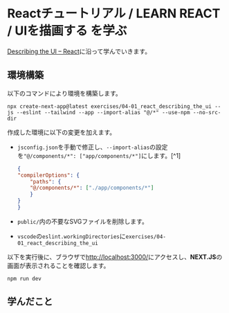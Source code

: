 # Reactチュートリアル / LEARN REACT / UIを描画する を学ぶ

[Describing the UI – React](https://react.dev/learn/describing-the-ui)に沿って学んでいきます。

## 環境構築

以下のコマンドにより環境を構築します。

~~~shell
npx create-next-app@latest exercises/04-01_react_describing_the_ui --js --eslint --tailwind --app --import-alias "@/*" --use-npm --no-src-dir
~~~

作成した環境に以下の変更を加えます。

- `jsconfig.json`を手動で修正し、`--import-alias`の設定を`"@/components/*": ["app/components/*"]`にします。[^1]

    ~~~json
    {
    "compilerOptions": {
        "paths": {
        "@/components/*": ["./app/components/*"]
        }
    }
    }

    ~~~

- `public/`内の不要なSVGファイルを削除します。
- `vscode`の`eslint.workingDirectories`に`exercises/04-01_react_describing_the_ui`

以下を実行後に、ブラウザで[http://localhost:3000/](http://localhost:3000/)にアクセスし、**NEXT.JS**の画面が表示されることを確認します。

~~~shell
npm run dev
~~~

## 学んだこと
